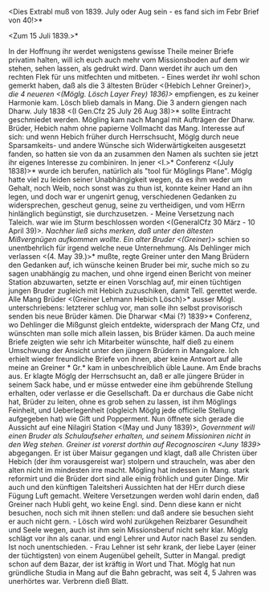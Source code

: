 <Dies Extrabl muß von 1839. July oder Aug sein - es fand sich im Febr Brief von 40!>*

 <Zum 15 Juli 1839.>*

In der Hoffnung ihr werdet wenigstens gewisse Theile meiner Briefe privatim halten, will ich euch auch mehr vom Missionsboden auf dem wir stehen, sehen lassen, als gedrukt wird. Dann werdet ihr auch um den rechten Flek für uns mitfechten und mitbeten. - Eines werdet ihr wohl schon gemerkt haben, daß als die 3 ältesten Brüder <(Hebich Lehner Greiner)>*, die 4 neueren <(Möglg. Lösch Layer Frey) 1836)>* empfiengen, es zu keiner Harmonie kam. Lösch blieb damals in Mang. Die 3 andern giengen nach Dharw. July 1838 <(I Gen.Cfz 25 July 26 Aug 38)>* sollte Eintracht geschmiedet werden. Mögling kam nach Mangal mit Aufträgen der Dharw. Brüder, Hebich nahm ohne papierne Vollmacht das Mang. Interesse auf sich: und wenn Hebich früher durch Herrschsucht, Möglg durch neue Sparsamkeits- und andere Wünsche sich Widerwärtigkeiten ausgesetzt fanden, so hatten sie von da an zusammen den Namen als suchten sie jetzt ihr eigenes Interesse zu combiniren. In jener <I.>* Conferenz <(July 1838)>* wurde ich berufen, natürlich als "tool für Möglings Plane". Möglg hatte viel zu leiden seiner Unabhängigkeit wegen, da es ihm weder um Gehalt, noch Weib, noch sonst was zu thun ist, konnte keiner Hand an ihn legen, und doch war er ungenirt genug, verschiedenen Gedanken zu widersprechen, gescheut genug, seine zu vertheidigen, und vom HErrn hinlänglich begünstigt, sie durchzusetzen. - Meine Versetzung nach Taleich. war wie im Sturm beschlossen worden <(GeneralCfz 30 März - 10 April 39)>*. Nachher ließ sichs merken, daß unter den ältesten Mißvergnügen aufkommen wollte. Ein alter Bruder <(Greiner)>* schien so unentbehrlich für irgend welche neue Unternehmung. Als Dehlinger mich verlassen <(4. May 39.)>* mußte, regte Greiner unter den Mang Brüdern den Gedanken auf, ich wünsche keinen Bruder bei mir, suche mich so zu sagen unabhängig zu machen, und ohne irgend einen Bericht von meiner Station abzuwarten, setzte er einen Vorschlag auf, mir einen tüchtigen jungen Bruder zugleich mit Hebich zuzuschiken, damit Tell. gerettet werde. Alle Mang Brüder <(Greiner Lehmann Hebich Lösch)>* ausser Mögl. unterschriebens: letzterer schlug vor, man solle ihn selbst provisorisch senden bis neue Brüder kämen. Die Dharwar <Mai (?) 1839>* Conferenz, wo Dehlinger die Mißgunst gleich entdekte, widersprach der Mang Cfz, und wünschten man solle mich allein lassen, bis Brüder kämen. Da auch meine Briefe zeigten wie sehr ich Mitarbeiter wünschte, half dieß zu einem Umschwung der Ansicht unter den jüngern Brüdern in Mangalore. Ich erhielt wieder freundliche Briefe von ihnen, aber keine Antwort auf alle meine an Greiner <gesandten Briefe.>* Gr.<einer>* kam in unbeschreiblich üble Laune. Am Ende brachs aus. Er klagte Möglg der Herrschsucht an, daß er alle jüngere Brüder in seinem Sack habe, und er müsse entweder eine ihm gebührende Stellung erhalten, oder verlasse er die Gesellschaft. Da er durchaus die Gabe nicht hat, Brüder zu leiten, ohne es grob sehen zu lassen, ist ihm Möglings Feinheit, und Ueberlegenheit (obgleich Möglg jede officielle Stellung aufgegeben hat) wie Gift und Popperment. Nun öffnete sich gerade die Aussicht auf eine Nilagiri Station <(May und Juny 1839)>*, Government will einen Bruder als Schulaufseher erhalten, und seinem Missioniren nicht in den Weg stehen. Greiner ist vorerst dorthin auf Recognosciren <Juny 1839>* abgegangen. Er ist über Maisur gegangen und klagt, daß alle Christen über Hebich (der ihm vorausgereist war) stolpern und straucheln, was aber den alten nicht im mindesten irre macht. Mögling hat indessen in Mang. stark reformirt und die Brüder dort sind alle einig fröhlich und guter Dinge. Mir auch und den künftigen Taleitsheri Aussichten hat der HErr durch diese Fügung Luft gemacht. Weitere Versetzungen werden wohl darin enden, daß Greiner nach Hubli geht, wo keine Engl. sind. Denn diese kann er nicht besuchen, noch sich mit ihnen stellen: und daß andere sie besuchen sieht er auch nicht gern. - Lösch wird wohl zurükgehen Reizbarer Gesundheit und Seele wegen, auch ist ihm sein Missionsberuf nicht sehr klar. Möglg schlägt vor ihn als canar. und engl Lehrer und Autor nach Basel zu senden. Ist noch unentschieden. - Frau Lehner ist sehr krank, der liebe Layer (einer der tüchtigsten) von einem Augenübel geheilt, Sutter in Mangal. predigt schon auf dem Bazar, der ist kräftig in Wort und That. Möglg hat nun gründliche Studia in Mang auf die Bahn gebracht, was seit 4, 5 Jahren was unerhörtes war. Verbrenn dieß Blatt.
